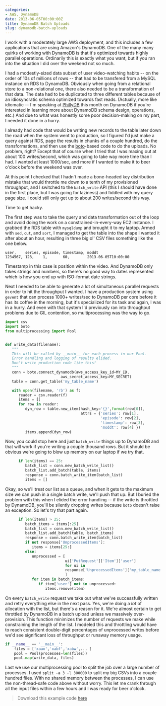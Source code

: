 ```yaml
---
categories:
- AWS, DynamoDB
date: 2013-06-05T00:00:00Z
title: DynamoDB Batch Uploads
slug: dynamodb-batch-uploads
---
```


I work with a moderately large AWS deployment, and this includes a few applications that are using Amazon's DynamoDB. One of the many many quirks of working with DynamoDB is that it's optimized towards highly parallel operations. Ordinarily this is exactly what you want, but if you ran into the situation I did over the weekend not so much.

I had a modestly-sized data subset of user video-watching habits -- on the order of 10s of millions of rows -- that had to be transfered from a MySQL instance on RDS to DynamoDB. Obviously when going from a relational store to a non-relational one, there also needed to be a transformation of that data. The data had to be duplicated to three different tables because of an idiosyncratic schema optimized towards fast reads. (Actually, more like idiomatic -- I'm speaking at [PhillyDB](http://www.meetup.com/phillydb/) this month on DynamoDB if you're interested in learning more about DynamoDB schema design, operations, etc.) And due to what was honestly some poor decision-making on my part, I needed it done in a hurry.

I already had code that would be writing new records to the table later down the road when the system went to production, so I figured I'd just make a query against RDS, page the results in chunks of a couple hundred, do the transformations, and then use the [boto](http://boto.readthedocs.org/en/latest/dynamodb_tut.html)-based code to do the uploads. No problem, right?  Except that of course when I tried that I was maxing out at about 100 writes/second, which was going to take way more time than I had. I wanted at least 1000/sec, and more if I wanted to make it to beer o'clock before the weekend was over.

At this point I checked that I hadn't made a bone-headed key distribution mistake that would throttle me down to a tenth of my provisioned throughput, and I switched to the `batch_write` API (this I should have done in the first place, but I was going for laziness) and fiddled with my query page size.  I could still only get up to about 200 writes/second this way.

Time to get hacky.

The first step was to take the query and data transformation out of the loop and avoid doing the work on a constrained-in-every-way EC2 instance. I grabbed the RDS table with `mysqldump` and brought it to my laptop.  Armed with `sed`, `cut`, and `sort`, I managed to get the table into the shape I wanted it after about an hour, resulting in three big ol' CSV files something like the one below.

    user,    series, episode, timestamp, moddt
    1234567, 123,    1,       60,        2013-06-05T10:00:00

Timestamp in this case is position within the video. And DynamoDB only takes strings and numbers, so there's no good way to dates represented which is how you end up with ISO-format date strings.

Next I needed to be able to generate a lot of simultaneous parallel requests in order to hit the throughput I wanted. I have a production system using `gevent` that can process 1000+ writes/sec to DynamoDB per core before it has its coffee in the morning, but it's specialized for its task and again, I was in a hurry. And even with that system I'd previously ran into throughput problems due to GIL contention, so multiprocessing was the way to go.

``` python
import csv
import boto
from multiprocessing import Pool


def write_data(filename):
   """
   This will be called by __main__ for each process in our Pool.
   Error handling and logging of results elided.
   Don't write production code like this!
   """
   conn = boto.connect_dynamodb(aws_access_key_id=MY_ID,
                         aws_secret_access_key=MY_SECRET)
   table = conn.get_table('my_table_name')

   with open(filename, 'rb') as f:
      reader = csv.reader(f)
      items = []
      for row in reader:
         dyn_row = table.new_item(hash_key='{}',format(row[0]),
                                  attrs = {'series': row[1],
                                           'episode': row[2],
                                           'timestamp': row[3],
                                           'moddt': row[4] })
         items.append(dyn_row)

```

Now, you could stop here and just `batch_write` things up to DynamoDB and that will work if you're writing a couple thousand rows. But it should be obvious we're going to blow up memory on our laptop if we try that.

``` python
      if len(items) == 25:
         batch_list = conn.new_batch_write_list()
         batch_list.add_batch(table, items)
         response = conn.batch_write_item(batch_list)
         items = []
```

Okay, so we'll treat our list as a queue, and when it gets to the maximum size we can push in a single batch write, we'll push that up. But I buried the problem with this when I elided the error handling -- if the write is throttled by DynamoDB, you'll be silently dropping writes because `boto` doesn't raise an exception. So let's try that part again.

``` python
      if len(items) > 25:
         batch_items = items[:25]
         batch_list = conn.new_batch_write_list()
         batch_list.add_batch(table, batch_items)
         response = conn.batch_write_item(batch_list)
         if not response['UnprocessedItems']:
            items = items[25:]
         else:
            unprocessed = [
                           ui['PutRequest']['Item']['user']
                           for ui in
                           response['UnprocessedItems']['my_table_name']
                           ]
            for item in batch_items:
               if item['user'] not in unprocessed:
                  items.remove(item)
```

On every `batch_write` request we take out what we've successfully written and retry everything else in the next pass. Yes, we're doing a *lot* of allocation with the list, but there's a reason for it. We're almost certain to get throttled by DynamoDB in a batch upload unless we massively over-provision.  This function minimizes the number of requests we make while constraining the length of the list. I modeled this and throttling would have to reach consistent double-digit percentages of unprocessed writes before we'd see significant loss of throughput or runaway memory usage.

``` python
if __name__ == '__main__':
    files = ['xaao','xabf','xabw',... ]
    pool = Pool(processes=len(files))
    pool.map(write_data, files)
```

Last we use our multiprocessing pool to split the job over a large number of processes. I used `split -a 3 -l 300000` to split my big CSVs into a couple hundred files. With no shared memory between the processes, I can use the non-thread-safe code above without worry. This let me crank through all the input files within a few hours and I was ready for beer o'clock.

><aside>Download this example code <a href="https://github.com/tgross/tgross.github.io/tree/master/_code/dynamodb-batch-uploads">here</a></aside>
